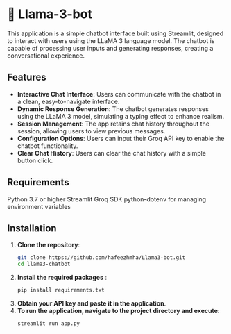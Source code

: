 # 🦙 Llama-3-bot 
This application is a simple chatbot interface built using Streamlit, designed to interact with users using the LLaMA 3 language model. The chatbot is capable of processing user inputs and generating responses, creating a conversational experience.

## Features
- **Interactive Chat Interface**: Users can communicate with the chatbot in a clean, easy-to-navigate interface.
- **Dynamic Response Generation**: The chatbot generates responses using the LLaMA 3 model, simulating a typing effect to enhance realism.
- **Session Management**: The app retains chat history throughout the session, allowing users to view previous messages.
- **Configuration Options**: Users can input their Groq API key to enable the chatbot functionality.
- **Clear Chat History**: Users can clear the chat history with a simple button click.

## Requirements
Python 3.7 or higher
Streamlit
Groq SDK
python-dotenv for managing environment variables

## Installation

1. **Clone the repository**:
   ```bash
   git clone https://github.com/hafeezhmha/Llama3-bot.git
   cd llama3-chatbot
2. **Install the required packages** :
   ```bash
   pip install requirements.txt
3. **Obtain your API key and paste it in the application**.
4. **To run the application, navigate to the project directory and execute**:
   ```bash
   streamlit run app.py
